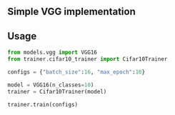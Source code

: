 ## Simple VGG implementation

## Usage
```python
from models.vgg import VGG16
from trainer.cifar10_trainer import Cifar10Trainer

configs = {"batch_size":16, "max_epoch":10}

model = VGG16(n_classes=10)
trainer = Cifar10Trainer(model)

trainer.train(configs)

```